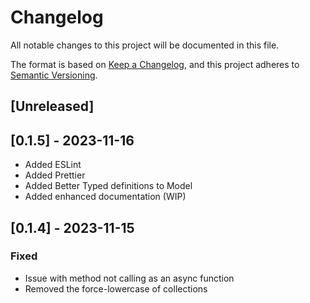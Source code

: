 # Changelog

All notable changes to this project will be documented in this file.

The format is based on [Keep a Changelog](https://keepachangelog.com/en/1.0.0/),
and this project adheres to [Semantic Versioning](https://semver.org/spec/v2.0.0.html).

## [Unreleased]

## [0.1.5] - 2023-11-16

- Added ESLint
- Added Prettier
- Added Better Typed definitions to Model
- Added enhanced documentation (WIP)

## [0.1.4] - 2023-11-15

### Fixed

- Issue with method not calling as an async function
- Removed the force-lowercase of collections